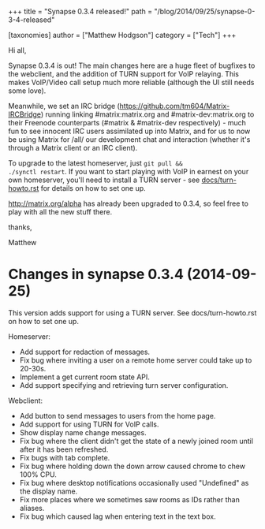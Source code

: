 +++
title = "Synapse 0.3.4 released!"
path = "/blog/2014/09/25/synapse-0-3-4-released"

[taxonomies]
author = ["Matthew Hodgson"]
category = ["Tech"]
+++

Hi all,

Synapse 0.3.4 is out! The main changes here are a huge fleet of bugfixes to the webclient, and the addition of TURN support for VoIP relaying. This makes VoIP/Video call setup much more reliable (although the UI still needs some love).

Meanwhile, we set an IRC bridge (<a href="https://github.com/tm604/Matrix-IRCBridge">https://github.com/tm604/Matrix-IRCBridge</a>) running linking #matrix:matrix.org and #matrix-dev:matrix.org to their Freenode counterparts (#matrix &amp; #matrix-dev respectively) - much fun to see innocent IRC users assimilated up into Matrix, and for us to now be using Matrix for /all/ our development chat and interaction (whether it's through a Matrix client or an IRC client).

To upgrade to the latest homeserver, just <code>git pull && ./synctl restart</code>.  If you want to start playing with VoIP in earnest on your own homeserver, you'll need to install a TURN server - see <a href="https://github.com/matrix-org/synapse/blob/master/docs/turn-howto.rst">docs/turn-howto.rst</a> for details on how to set one up.

<a href="http://matrix.org/alpha">http://matrix.org/alpha</a> has already been upgraded to 0.3.4, so feel free to play with all the new stuff there.

thanks,

Matthew

Changes in synapse 0.3.4 (2014-09-25)
=====================================

This version adds support for using a TURN server. See docs/turn-howto.rst on
how to set one up.

Homeserver:
* Add support for redaction of messages.
* Fix bug where inviting a user on a remote home server could take up to
20-30s.
* Implement a get current room state API.
* Add support specifying and retrieving turn server configuration.

Webclient:
* Add button to send messages to users from the home page.
* Add support for using TURN for VoIP calls.
* Show display name change messages.
* Fix bug where the client didn't get the state of a newly joined room
until after it has been refreshed.
* Fix bugs with tab complete.
* Fix bug where holding down the down arrow caused chrome to chew 100% CPU.
* Fix bug where desktop notifications occasionally used "Undefined" as the
display name.
* Fix more places where we sometimes saw rooms as IDs rather than aliases.
* Fix bug which caused lag when entering text in the text box.
